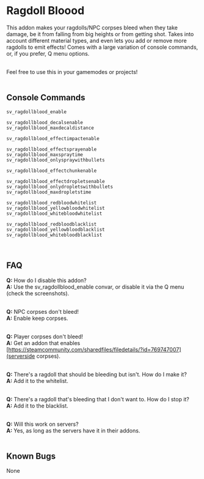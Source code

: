 # Ragdoll Bloood
This addon makes your ragdolls/NPC corpses bleed when they take damage, be it from falling from big heights or from getting shot. Takes into account different material types, and even lets you add or remove more ragdolls to emit effects! Comes with a large variation of console commands, or, if you prefer, Q menu options.</br></br>

Feel free to use this in your gamemodes or projects!
</br></br>
## Console Commands
```
sv_ragdollblood_enable

sv_ragdollblood_decalsenable
sv_ragdollblood_maxdecaldistance

sv_ragdollblood_effectimpactenable

sv_ragdollblood_effectsprayenable
sv_ragdollblood_maxspraytime
sv_ragdollblood_onlyspraywithbullets

sv_ragdollblood_effectchunkenable

sv_ragdollblood_effectdropletsenable
sv_ragdollblood_onlydropletswithbullets
sv_ragdollblood_maxdropletstime

sv_ragdollblood_redbloodwhitelist
sv_ragdollblood_yellowbloodwhitelist
sv_ragdollblood_whitebloodwhitelist

sv_ragdollblood_redbloodblacklist
sv_ragdollblood_yellowbloodblacklist
sv_ragdollblood_whitebloodblacklist
```
</br>

## FAQ
**Q:** How do I disable this addon?</br>
**A:** Use the sv_ragdollblood_enable convar, or disable it via the Q menu (check the screenshots).</br></br>

**Q:** NPC corpses don't bleed!</br>
**A:** Enable keep corpses.</br></br>

**Q:** Player corpses don't bleed!</br>
**A:** Get an addon that enables [https://steamcommunity.com/sharedfiles/filedetails/?id=769747007](serverside corpses).</br></br>

**Q:** There's a ragdoll that should be bleeding but isn't. How do I make it?</br>
**A:** Add it to the whitelist.</br></br>

**Q:** There's a ragdoll that's bleeding that I don't want to. How do I stop it?</br>
**A:** Add it to the blacklist.</br></br>

**Q:** Will this work on servers?</br>
**A:** Yes, as long as the servers have it in their addons.</br></br>

## Known Bugs
None
